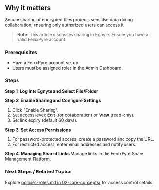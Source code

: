 
## Why it matters
Secure sharing of encrypted files protects sensitive data during collaboration, ensuring only authorized users can access it.

> **Note:** This article discusses sharing in Egnyte. Ensure you have a valid FenixPyre account.

### Prerequisites
- Have a FenixPyre account set up.
- Users must be assigned roles in the Admin Dashboard.

### Steps

**Step 1: Log Into Egnyte and Select File/Folder**

<!-- GIF: ./media/05-user-guide/share-folder.gif | Alt: GIF demonstrating folder sharing in Egnyte -->

**Step 2: Enable Sharing and Configure Settings**
1. Click "Enable Sharing".
2. Set access level: **Edit** (for collaboration) or **View** (read-only).
3. Set link expiry (default 60 days).

**Step 3: Set Access Permissions**
1. For password-protected access, create a password and copy the URL.
2. For restricted access, enter email addresses and notify users.

**Step 4: Managing Shared Links**
Manage links in the FenixPyre Share Management Platform.

### Next Steps / Related Topics
Explore [policies-roles.md in 02-core-concepts/](../02-core-concepts/policies-roles.md) for access control details.